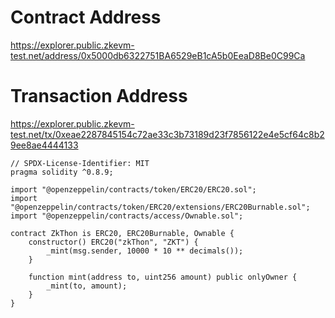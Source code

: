 # Contract Address
https://explorer.public.zkevm-test.net/address/0x5000db6322751BA6529eB1cA5b0EeaD8Be0C99Ca

# Transaction Address
https://explorer.public.zkevm-test.net/tx/0xeae2287845154c72ae33c3b73189d23f7856122e4e5cf64c8b29ee8ae4444133

```solidity
// SPDX-License-Identifier: MIT
pragma solidity ^0.8.9;

import "@openzeppelin/contracts/token/ERC20/ERC20.sol";
import "@openzeppelin/contracts/token/ERC20/extensions/ERC20Burnable.sol";
import "@openzeppelin/contracts/access/Ownable.sol";

contract ZkThon is ERC20, ERC20Burnable, Ownable {
    constructor() ERC20("zkThon", "ZKT") {
        _mint(msg.sender, 10000 * 10 ** decimals());
    }

    function mint(address to, uint256 amount) public onlyOwner {
        _mint(to, amount);
    }
}
```
